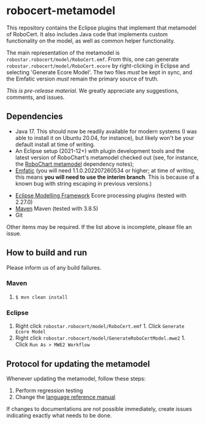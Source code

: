 # robocert-metamodel

This repository contains the Eclipse plugins that implement that metamodel of
RoboCert.  It also includes Java code that implements custom functionality on
the model, as well as common helper functionality.

The main representation of the metamodel is
`robostar.robocert/model/RoboCert.emf`.  From this, one can generate
`robostar.robocert/model/RoboCert.ecore` by right-clicking in Eclipse and
selecting 'Generate Ecore Model'.  The two files _must_ be kept in sync, and
the Emfatic version _must_ remain the primary source of truth.

_This is pre-release material._  We greatly appreciate any suggestions,
comments, and issues.


## Dependencies

- Java 17.  This should now be readily available for modern systems (I was able
  to install it on Ubuntu 20.04, for instance), but likely won't be your
  default install at time of writing.
- An Eclipse setup (2021-12+) with plugin development tools and the latest
  version of RoboChart's metamodel checked
  out (see, for instance, the
  [RoboChart metamodel](https://github.com/UoY-RoboStar/robochart-metamodel)
  dependency notes);
- [Emfatic](https://www.eclipse.org/emfatic/) (you will need 1.1.0.202207260534
  or higher; at time of writing, this means **you will need to use the interim
  branch**.  This is because of a known bug with string escaping in previous
  versions.)
* [Eclipse Modelling Framework](https://www.eclipse.org/modeling/emf/) Ecore
  processing plugins (tested with 2.27.0)
* [Maven](https://maven.apache.org) Maven (tested with 3.8.5)
* Git

Other items may be required.  If the list above is incomplete, please file an
issue.


## How to build and run

Please inform us of any build failures.

### Maven

1. `$ mvn clean install`


### Eclipse

1. Right click `robostar.robocert/model/RoboCert.emf`
        1. Click `Generate Ecore Model`
2. Right click `robostar.robocert/model/GenerateRoboCertModel.mwe2`
        1. Click `Run As > MWE2 Workflow`


## Protocol for updating the metamodel

Whenever updating the metamodel, follow these steps:

1. Perform regression testing
2. Change the [language reference manual](https://github.com/UoY-RoboStar/robocert-reference-manual)

If changes to documentations are not possible immediately, create issues
indicating exactly what needs to be done.